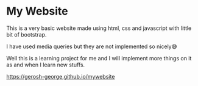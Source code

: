 # My Website
<p>This is a very basic website made using html, css and javascript with little bit of bootstrap.</p>
<p>I have used media queries but they are not implemented so nicely😅</p>
<p>Well this is a learning project for me and I will implement more things on it as and when I learn new stuffs.</p>

https://gerosh-george.github.io/mywebsite
